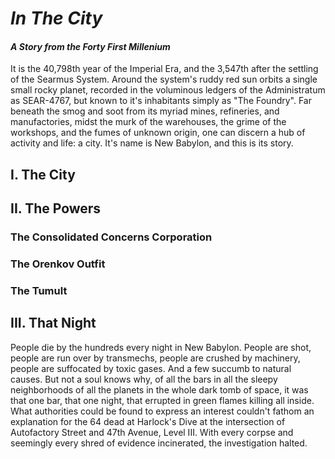 # *In The City*
#### *A Story from the Forty First Millenium*

It is the 40,798th year of the Imperial Era, and the 3,547th after the settling of the Searmus System. Around the system's ruddy red
sun orbits a single small rocky planet, recorded in the voluminous ledgers of the Administratum as SEAR-4767, but known to it's 
inhabitants simply as "The Foundry". Far beneath the smog and soot from its myriad mines, refineries, and manufactories, midst the murk
of the warehouses, the grime of the workshops, and the fumes of unknown origin, one can discern a hub of activity and life: a city.
It's name is New Babylon, and this is its story.

## I. The City

## II. The Powers

### The Consolidated Concerns Corporation

### The Orenkov Outfit

### The Tumult

## III. That Night

People die by the hundreds every night in New Babylon. People are shot, people are run over by transmechs, people are crushed by machinery,
people are suffocated by toxic gases. And a few succumb to natural causes. But not a soul knows why, of all the bars in all the sleepy
neighborhoods of all the planets in the whole dark tomb of space, it was that one bar, that one night, that errupted in green flames 
killing all inside. What authorities could be found to express an interest couldn't fathom an explanation for the 64 dead at Harlock's
Dive at the intersection of Autofactory Street and 47th Avenue, Level III. With every corpse and seemingly every shred of evidence
incinerated, the investigation halted.


